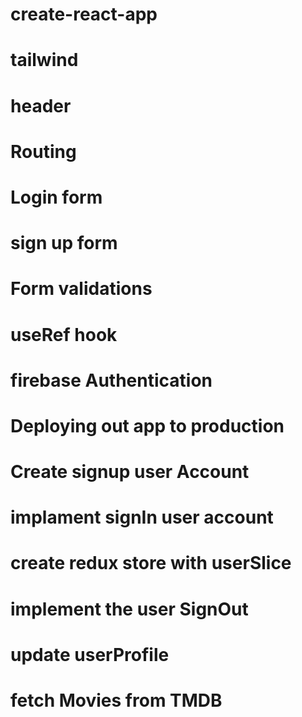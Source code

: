 # create-react-app
# tailwind
# header
# Routing
# Login form
# sign up form
# Form validations
# useRef hook
# firebase Authentication
# Deploying out app to production
# Create signup  user Account
# implament signIn user account
# create redux store with userSlice
# implement the user SignOut
# update userProfile
# fetch Movies from TMDB